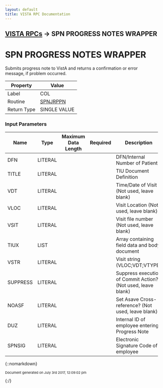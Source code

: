 ```yaml
---
layout: default
title: VISTA RPC Documentation
---
```


## [VISTA RPCs](TableOfContents) &#8594; SPN PROGRESS NOTES WRAPPER
# SPN PROGRESS NOTES WRAPPER

Submits progress note to VistA and returns a confirmation or error message, if problem occurred.

Property | Value
--- | ---
Label | COL
Routine | [SPNJRPPN](http://code.osehra.org/dox/Routine_SPNJRPPN_source.html)
Return Type | SINGLE VALUE


### Input Parameters

Name | Type | Maximum Data Length | Required | Description
--- | --- | --- | --- | ---
DFN | LITERAL |  |  | DFN/Internal Number of Patient
TITLE | LITERAL |  |  | TIU Document Definition
VDT | LITERAL |  |  | Time/Date of Visit (Not used, leave blank)
VLOC | LITERAL |  |  | Visit Location (Not used, leave blank)
VSIT | LITERAL |  |  | Visit file number (Not used, leave blank)
TIUX | LIST |  |  | Array containing field data and body document
VSTR | LITERAL |  |  | Visit string (VLOC;VDT;VTYPE)
SUPPRESS | LITERAL |  |  | Suppress execution of Commit Action? (Not used, leave blank)
NOASF | LITERAL |  |  | Set Asave Cross-reference? (Not used, leave blank)
DUZ | LITERAL |  |  | Internal ID of employee entering Progress Note
SPNSIG | LITERAL |  |  | Electronic Signature Code of employee



{::nomarkdown} <br/><p style="font-size: 11px">Document generated on July 3rd 2017, 12:09:02 pm</p>{:/}